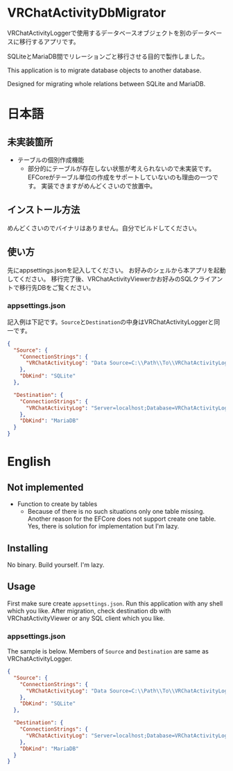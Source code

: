 VRChatActivityDbMigrator
====

VRChatActivityLoggerで使用するデータベースオブジェクトを別のデータベースに移行するアプリです。

SQLiteとMariaDB間でリレーションごと移行させる目的で製作しました。

This application is to migrate database objects to another database.

Designed for migrating whole relations between SQLite and MariaDB.

# 日本語
## 未実装箇所
- テーブルの個別作成機能
  - 部分的にテーブルが存在しない状態が考えられないので未実装です。
    EFCoreがテーブル単位の作成をサポートしていないのも理由の一つです。
    実装できますがめんどくさいので放置中。

## インストール方法
めんどくさいのでバイナリはありません。自分でビルドしてください。

## 使い方
先にappsettings.jsonを記入してください。
お好みのシェルから本アプリを起動してください。
移行完了後、VRChatActivityViewerかお好みのSQLクライアントで移行先DBをご覧ください。

### appsettings.json

記入例は下記です。`Source`と`Destination`の中身はVRChatActivityLoggerと同一です。

```json
{
  "Source": {
    "ConnectionStrings": {
      "VRChatActivityLog": "Data Source=C:\\Path\\To\\VRChatActivityLog.db;"
    },
    "DbKind": "SQLite"
  },

  "Destination": {
    "ConnectionStrings": {
      "VRChatActivityLog": "Server=localhost;Database=VRChatActivityLog;Username=usr;Password=pwd;"
    },
    "DbKind": "MariaDB"
  }
}
```

# English
## Not implemented
- Function to create by tables
  - Because of there is no such situations only one table missing.
    Another reason for the EFCore does not support create one table.
    Yes, there is solution for implementation but I'm lazy.

## Installing
No binary. Build yourself. I'm lazy.

## Usage
First make sure create `appsettings.json`.
Run this application with any shell which you like.
After migration, check destination db with VRChatActivityViewer or any SQL client which you like.

### appsettings.json

The sample is below. Members of `Source` and `Destination` are same as VRChatActivityLogger.

```json
{
  "Source": {
    "ConnectionStrings": {
      "VRChatActivityLog": "Data Source=C:\\Path\\To\\VRChatActivityLog.db;"
    },
    "DbKind": "SQLite"
  },

  "Destination": {
    "ConnectionStrings": {
      "VRChatActivityLog": "Server=localhost;Database=VRChatActivityLog;Username=usr;Password=pwd;"
    },
    "DbKind": "MariaDB"
  }
}
```



